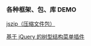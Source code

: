 ### 各种框架、包、库 DEMO

[jszip（压缩文件包）]( https://github.com/LuckRain7/growth-record/tree/master/Demo/frame/jszip )

[基于 jQuery 的树型结构菜单插件]( https://github.com/LuckRain7/growth-record/tree/master/Demo/frame/tree )

